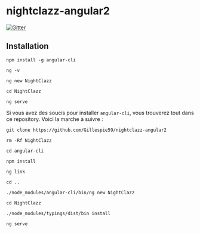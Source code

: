# nightclazz-angular2

[![Gitter](https://badges.gitter.im/Gillespie59/nightclazz-angular2.svg)](https://gitter.im/Gillespie59/nightclazz-angular2?utm_source=badge&utm_medium=badge&utm_campaign=pr-badge)

## Installation

```shell
npm install -g angular-cli

ng -v

ng new NightClazz

cd NightClazz

ng serve
```

Si vous avez des soucis pour installer `angular-cli`, vous trouverez tout dans ce repository. Voici la marche à suivre : 

```shell
git clone https://github.com/Gillespie59/nightclazz-angular2

rm -Rf NightClazz

cd angular-cli

npm install

ng link

cd ..

./node_modules/angular-cli/bin/ng new NightClazz

cd NightClazz

./node_modules/typings/dist/bin install

ng serve
```